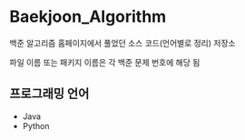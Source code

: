 # Baekjoon_Algorithm

백준 알고리즘 홈페이지에서 풀었던 소스 코드(언어별로 정리) 저장소

파일 이름 또는 패키지 이름은 각 백준 문제 번호에 해당 됨

## 프로그래밍 언어

* Java
* Python
